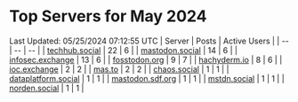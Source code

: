 # Top Servers for May 2024
Last Updated: 05/25/2024 07:12:55 UTC
| Server | Posts | Active Users |
| -- | -- | -- |
| [techhub.social](https://techhub.social/tags/PowerShell) | 22 | 6 |
| [mastodon.social](https://mastodon.social/tags/PowerShell) | 14 | 6 |
| [infosec.exchange](https://infosec.exchange/tags/PowerShell) | 13 | 6 |
| [fosstodon.org](https://fosstodon.org/tags/PowerShell) | 9 | 7 |
| [hachyderm.io](https://hachyderm.io/tags/PowerShell) | 8 | 6 |
| [ioc.exchange](https://ioc.exchange/tags/PowerShell) | 2 | 2 |
| [mas.to](https://mas.to/tags/PowerShell) | 2 | 2 |
| [chaos.social](https://chaos.social/tags/PowerShell) | 1 | 1 |
| [dataplatform.social](https://dataplatform.social/tags/PowerShell) | 1 | 1 |
| [mastodon.sdf.org](https://mastodon.sdf.org/tags/PowerShell) | 1 | 1 |
| [mstdn.social](https://mstdn.social/tags/PowerShell) | 1 | 1 |
| [norden.social](https://norden.social/tags/PowerShell) | 1 | 1 |
